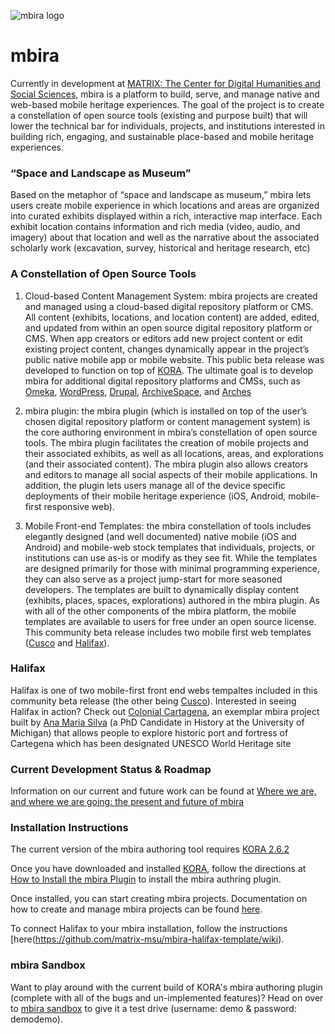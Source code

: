 ![mbira logo](http://mbira.matrix.msu.edu/wp-content/uploads/2015/03/Mbira_Logo_Horizontal.png "mbira logo")

mbira
=====

Currently in development at [MATRIX: The Center for Digital Humanities and Social Sciences](http://matrix.msu.edu), mbira is a platform to build, serve, and manage native and web-based mobile heritage experiences. The goal of the project is to create a constellation of open source tools (existing and purpose built) that will lower the technical bar for individuals, projects, and institutions interested in building rich, engaging, and sustainable place-based and mobile heritage experiences.  

### “Space and Landscape as Museum”

Based on the metaphor of “space and landscape as museum,” mbira lets users create mobile experience in which locations and areas are organized into curated exhibits displayed within a rich, interactive map interface. Each exhibit location contains information and rich media (video, audio, and imagery) about that location and well as the narrative about the associated scholarly work (excavation, survey, historical and heritage research, etc)

### A Constellation of Open Source Tools

1. Cloud-based Content Management System: mbira projects are created and managed using a cloud-based digital repository platform or CMS. All content (exhibits, locations, and location content) are added, edited, and updated from within an open source digital repository platform or CMS. When app creators or editors add new project content or edit existing project content, changes dynamically appear in the project’s public native mobile app or mobile website.  This public beta release was developed to function on top of [KORA](http://kora.matrix.msu.edu).  The ultimate goal is to develop mbira for additional digital repository platforms and CMSs, such as [Omeka](http://www.omeka.org), [WordPress](http://wordpress.org), [Drupal](http://drupal.org), [ArchiveSpace](http://archivespace.org), and [Arches](http://archesproject.org)

2. mbira plugin: the mbira plugin (which is installed on top of the user’s chosen digital repository platform or content management system) is the core authoring environment in mbira’s constellation of open source tools. The mbira plugin facilitates the creation of mobile projects and their associated exhibits, as well as all locations, areas, and explorations (and their associated content).  The mbira plugin also allows creators and editors to manage all social aspects of their mobile applications. In addition, the plugin lets users manage all of the device specific deployments of their mobile heritage experience (iOS, Android, mobile-first responsive web).

3. Mobile Front-end Templates: the mbira constellation of tools includes elegantly designed (and well documented) native mobile (iOS and Android) and mobile-web stock templates that individuals, projects, or institutions can use as-is or modify as they see fit. While the templates are designed primarily for those with minimal programming experience, they can also serve as a project jump-start for more seasoned developers. The templates are built to dynamically display content (exhibits, places, spaces, explorations) authored in the mbira plugin. As with all of the other components of the mbira platform, the mobile templates are available to users for free under an open source license. This community beta release includes two mobile first web templates ([Cusco](https://github.com/matrix-msu/mbira-cusco-template) and [Halifax](https://github.com/matrix-msu/mbira-halifax-template)).

### Halifax

Halifax is one of two mobile-first front end webs tempaltes included in this community beta release (the other being [Cusco](https://github.com/matrix-msu/mbira-cusco-template)).  Interested in seeing Halifax in action?  Check out [Colonial Cartagena](http://colonialcartagena.matrix.msu.edu/), an exemplar mbira project built by [Ana Maria Silva](https://twitter.com/anamsilva29) (a PhD Candidate in History at the University of Michigan) that allows people to explore historic port and fortress of Cartegena which has been designated UNESCO World Heritage site
 
### Current Development Status & Roadmap

Information on our current and future work can be found at [Where we are, and where we are going: the present and future of mbira](http://mbira.matrix.msu.edu/where-we-are-and-where-we-are-going/)

### Installation Instructions

The current version of the mbira authoring tool requires [KORA 2.6.2](https://github.com/matrix-msu/kora)

Once you have downloaded and installed [KORA](http://kora.marix.msu.edu), follow the directions at [How to Install the mbira Plugin](https://github.com/matrix-msu/mbira-plugin/wiki/How-to-install-the-Mbira-plugin) to install the mbira authring plugin.

Once installed, you can start creating mbira projects.  Documentation on how to create and manage mbira projects can be found [here](https://github.com/matrix-msu/mbira-plugin/wiki).

To connect Halifax to your mbira installation, follow the instructions [here(https://github.com/matrix-msu/mbira-halifax-template/wiki).

### mbira Sandbox

Want to play around with the current build of KORA's mbira authoring plugin (complete with all of the bugs and un-implemented features)?  Head on over to [mbira sandbox](http://mbira.matrix.msu.edu/try) to give it a test drive (username: demo & password: demodemo).

